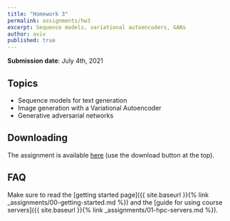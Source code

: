 ```yaml
---
title: "Homework 3"
permalink: assignments/hw3
excerpt: Sequence models, variational autoencoders, GANs
author: aviv
published: true
---
```


**Submission date**: July 4th, 2021

## Topics

- Sequence models for text generation
- Image generation with a Variational Autoencoder
- Generative adversarial networks

## Downloading

The assignment is available
[here](https://technionmail-my.sharepoint.com/:u:/g/personal/avivr_campus_technion_ac_il/EQ2hG2Z4ib9Im1M9NzHL0bcBvuUTvzYh1bsdrGu11GetzQ?e=cJjwFe)
(use the download button at the top).

## FAQ

Make sure to read the [getting started page]({{ site.baseurl }}{% link _assignments/00-getting-started.md %})
and the [guide for using course servers]({{ site.baseurl }}{% link _assignments/01-hpc-servers.md %}).


